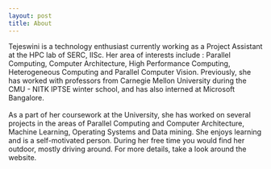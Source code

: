 ```yaml
---
layout: post
title: About
---
```


Tejeswini is a technology enthusiast currently working as a Project Assistant at the HPC lab of SERC, IISc. Her area of interests include : Parallel Computing, Computer Architecture, High Performance Computing, Heterogeneous Computing and Parallel Computer Vision. Previously, she has worked with professors from Carnegie Mellon University  during the CMU - NITK IPTSE winter school, and has also interned at Microsoft Bangalore. </br>
</br> As a part of her coursework at the University, she has worked on several projects in the areas of Parallel Computing and Computer Architecture, Machine Learning, Operating Systems and Data mining. She enjoys learning and is a self-motivated person. During her free time you would find her outdoor, mostly driving around. For more details, take a look around the website. 


